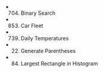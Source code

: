 - 704. Binary Search
- 853.  Car Fleet
- 739.  Daily Temperatures
- 22. Generate Parentheses
- 84. Largest Rectangle in Histogram
